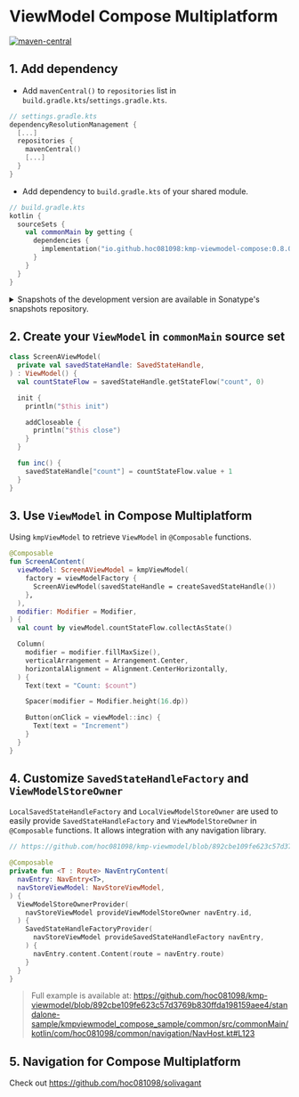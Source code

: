 # ViewModel Compose Multiplatform

[![maven-central](https://img.shields.io/maven-central/v/io.github.hoc081098/kmp-viewmodel-compose)](https://search.maven.org/search?q=g:io.github.hoc081098%20kmp-viewmodel-compose)

## 1. Add dependency

- Add `mavenCentral()` to `repositories` list in `build.gradle.kts`/`settings.gradle.kts`.

```kotlin
// settings.gradle.kts
dependencyResolutionManagement {
  [...]
  repositories {
    mavenCentral()
    [...]
  }
}
```

- Add dependency to `build.gradle.kts` of your shared module.

```kotlin
// build.gradle.kts
kotlin {
  sourceSets {
    val commonMain by getting {
      dependencies {
        implementation("io.github.hoc081098:kmp-viewmodel-compose:0.8.0")
      }
    }
  }
}
```

<details>
<summary>Snapshots of the development version are available in Sonatype's snapshots repository.</summary>
<p>

```kotlin
// settings.gradle.kts
dependencyResolutionManagement {
  repositoriesMode.set(RepositoriesMode.PREFER_PROJECT)
  repositories {
    maven(url = "https://s01.oss.sonatype.org/content/repositories/snapshots/")
    [...]
  }
}

// build.gradle.kts
dependencies {
  implementation("io.github.hoc081098:kmp-viewmodel-compose:0.7.2-SNAPSHOT")
}
```

</p>
</details>

## 2. Create your `ViewModel` in `commonMain` source set

```kotlin
class ScreenAViewModel(
  private val savedStateHandle: SavedStateHandle,
) : ViewModel() {
  val countStateFlow = savedStateHandle.getStateFlow("count", 0)

  init {
    println("$this init")

    addCloseable {
      println("$this close")
    }
  }

  fun inc() {
    savedStateHandle["count"] = countStateFlow.value + 1
  }
}
```

## 3. Use `ViewModel` in Compose Multiplatform

Using `kmpViewModel` to retrieve `ViewModel` in `@Composable` functions.

```kotlin
@Composable
fun ScreenAContent(
  viewModel: ScreenAViewModel = kmpViewModel(
    factory = viewModelFactory {
      ScreenAViewModel(savedStateHandle = createSavedStateHandle())
    },
  ),
  modifier: Modifier = Modifier,
) {
  val count by viewModel.countStateFlow.collectAsState()

  Column(
    modifier = modifier.fillMaxSize(),
    verticalArrangement = Arrangement.Center,
    horizontalAlignment = Alignment.CenterHorizontally,
  ) {
    Text(text = "Count: $count")

    Spacer(modifier = Modifier.height(16.dp))

    Button(onClick = viewModel::inc) {
      Text(text = "Increment")
    }
  }
}
```

## 4. Customize `SavedStateHandleFactory` and `ViewModelStoreOwner`

`LocalSavedStateHandleFactory` and `LocalViewModelStoreOwner` are used to easily provide `SavedStateHandleFactory`
and `ViewModelStoreOwner` in `@Composable` functions.
It allows integration with any navigation library.

```kotlin
// https://github.com/hoc081098/kmp-viewmodel/blob/892cbe109fe623c57d3769b830ffda198159aee4/standalone-sample/kmpviewmodel_compose_sample/common/src/commonMain/kotlin/com/hoc081098/common/navigation/NavHost.kt#L123

@Composable
private fun <T : Route> NavEntryContent(
  navEntry: NavEntry<T>,
  navStoreViewModel: NavStoreViewModel,
) {
  ViewModelStoreOwnerProvider(
    navStoreViewModel provideViewModelStoreOwner navEntry.id,
  ) {
    SavedStateHandleFactoryProvider(
      navStoreViewModel provideSavedStateHandleFactory navEntry,
    ) {
      navEntry.content.Content(route = navEntry.route)
    }
  }
}
```

> Full example is available at:
> https://github.com/hoc081098/kmp-viewmodel/blob/892cbe109fe623c57d3769b830ffda198159aee4/standalone-sample/kmpviewmodel_compose_sample/common/src/commonMain/kotlin/com/hoc081098/common/navigation/NavHost.kt#L123

## 5. Navigation for Compose Multiplatform

Check out https://github.com/hoc081098/solivagant
